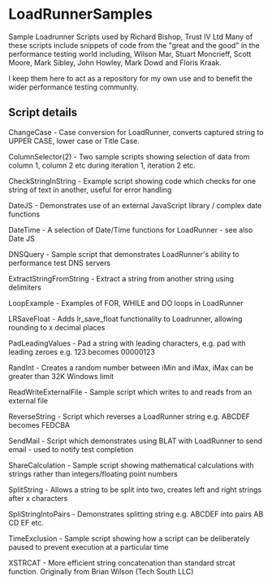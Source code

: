 LoadRunnerSamples
=================

Sample Loadrunner Scripts used by Richard Bishop, Trust IV Ltd
Many of these scripts include snippets of code from the "great and the good" 
in the performance testing world including, Wilson Mar, Stuart Moncrieff, 
Scott Moore, Mark Sibley, John Howley, Mark Dowd and Floris Kraak.

I keep them here to act as a repository for my own use and to benefit the
wider performance testing community.  

Script details
--------------

ChangeCase              - Case conversion for LoadRunner, converts captured string to UPPER CASE, lower case or Title Case.

ColumnSelector(2)       - Two sample scripts showing selection of data from column 1, column 2 etc during iteration 1, iteration 2 etc.

CheckStringInString     - Example script showing code which checks for one string of text in another, useful for error handling

DateJS 				    - Demonstrates use of an external JavaScript library / complex date functions

DateTime                - A selection of Date/Time functions for LoadRunner - see also Date JS

DNSQuery                - Sample script that demonstrates LoadRunner's ability to performance test DNS servers

ExtractStringFromString - Extract a string from another string using delimiters

LoopExample             - Examples of FOR, WHILE and DO loops in LoadRunner

LRSaveFloat             - Adds lr_save_float functionality to Loadrunner, allowing rounding to x decimal places

PadLeadingValues        - Pad a string with leading characters, e.g. pad with leading zeroes e.g. 123 becomes 00000123

RandInt                 - Creates a random number between iMin and iMax, iMax can be greater than 32K Windows limit

ReadWriteExternalFile   - Sample script which writes to and reads from an external file

ReverseString           - Script which reverses a LoadRunner string e.g. ABCDEF becomes FEDCBA

SendMail                - Script which demonstrates using BLAT with LoadRunner to send email - used to notify test completion

ShareCalculation        - Sample script showing mathematical calculations with strings rather than integers/floating point numbers

SplitString             - Allows a string to be split into two, creates left and right strings after x characters

SpliStringIntoPairs     - Demonstrates splitting string e.g. ABCDEF into pairs AB CD EF etc.

TimeExclusion           - Sample script showing how a script can be deliberately paused to prevent execution at a particular time

XSTRCAT                 - More efficient string concatenation than standard strcat function. Originally from Brian Wilson (Tech South LLC)
